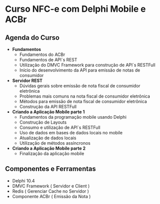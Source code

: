 <h1>Curso NFC-e com Delphi Mobile e ACBr</h1>
  

<h2>Agenda do Curso</h2>  

* **Fundamentos**
  * Fundamentos do ACBr
  * Fundamentos de API´s REST
  * Utilização do DMVC Framework para construção de API´s RESTFull
  * Início do desenvolvimento da API para emissão de notas de consumidor
* **Servidor REST**
  * Dúvidas gerais sobre emissão de nota fiscal de consumidor eletrônica
  * Problemas mais comuns na nota fiscal de consumidor eletrônica 
  * Métodos para emissão de nota fiscal de consumidor eletrônica
  * Construção da API RESTFull
* **Criando a Aplicação Mobile parte 1**
  * Fundamentos da programação mobile usando Delphi
  * Construção de Layouts
  * Consumo e utilização de API´s RESTFull
  * Uso de dados em bases de dados locais no mobile
  * Atualização de dados locais
  * Utilização de métodos assíncronos
* **Criando a Aplicação Mobile parte 2**
  * Finalização da aplicação mobile 

<h2>Componentes e Ferramentas</h2>  

* Delphi 10.4
* DMVC Framework ( Servidor e Client )
* Redis ( Gerenciar Cache no Servidor ) 
* Componente ACBr ( Emissão da Nota )  
  

